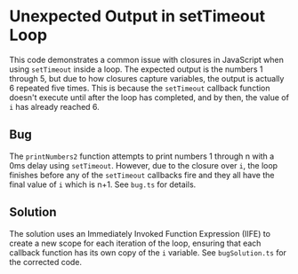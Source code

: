# Unexpected Output in setTimeout Loop
This code demonstrates a common issue with closures in JavaScript when using `setTimeout` inside a loop.  The expected output is the numbers 1 through 5, but due to how closures capture variables, the output is actually 6 repeated five times. This is because the `setTimeout` callback function doesn't execute until after the loop has completed, and by then, the value of `i` has already reached 6. 

## Bug
The `printNumbers2` function attempts to print numbers 1 through n with a 0ms delay using `setTimeout`. However, due to the closure over `i`, the loop finishes before any of the `setTimeout` callbacks fire and they all have the final value of `i` which is n+1.  See `bug.ts` for details.

## Solution
The solution uses an Immediately Invoked Function Expression (IIFE) to create a new scope for each iteration of the loop, ensuring that each callback function has its own copy of the `i` variable. See `bugSolution.ts` for the corrected code.